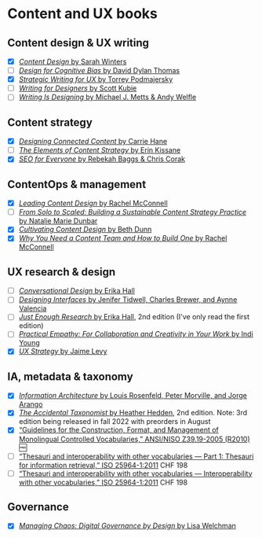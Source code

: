 # Content and UX books

## Content design & UX writing

- [x] [_Content Design_ by Sarah Winters](https://contentdesign.london/store/the-content-design-book/)
- [ ] [_Design for Cognitive Bias_ by David Dylan Thomas](https://abookapart.com/products/design-for-cognitive-bias)
- [x] [_Strategic Writing for UX_ by Torrey Podmajersky](https://www.oreilly.com/library/view/strategic-writing-for/9781492049388/)
- [ ] [_Writing for Designers_ by Scott Kubie](https://abookapart.com/products/writing-for-designers)
- [ ] [_Writing Is Designing_ by Michael J. Metts & Andy Welfle](https://rosenfeldmedia.com/books/writing-is-designing/)

## Content strategy

- [x] [_Designing Connected Content_ by Carrie Hane](https://www.oreilly.com/library/view/designing-connected-content/9780134764061/)
- [ ] [_The Elements of Content Strategy_ by Erin Kissane](https://abookapart.com/products/the-elements-of-content-strategy)
- [x] [_SEO for Everyone_ by Rebekah Baggs & Chris Corak](https://abookapart.com/products/seo-for-everyone)

## ContentOps & management

- [x] [_Leading Content Design_ by Rachel McConnell](https://abookapart.com/products/leading-content-design)
- [ ] [_From Solo to Scaled: Building a Sustainable Content Strategy Practice_ by Natalie Marie Dunbar](https://rosenfeldmedia.com/books/from-solo-to-scaled-building-a-sustainable-content-strategy-practice/details/table-of-contents/)
- [x] [_Cultivating Content Design_ by Beth Dunn](https://abookapart.com/products/cultivating-content-design)
- [x] [_Why You Need a Content Team and How to Build One_ by Rachel McConnell](https://www.amazon.com/Why-need-content-team-build/dp/1720128448)

## UX research & design

- [ ] [_Conversational Design_ by Erika Hall](https://abookapart.com/products/conversational-design)
- [ ] [_Designing Interfaces_ by Jenifer Tidwell, Charles Brewer, and Aynne Valencia](https://www.oreilly.com/library/view/designing-interfaces-3rd/9781492051954/)
- [ ] [_Just Enough Research_ by Erika Hall](https://abookapart.com/products/just-enough-research), 2nd edition (I've only read the first edition) 
- [ ] [_Practical Empathy: For Collaboration and Creativity in Your Work_ by Indi Young](https://rosenfeldmedia.com/books/practical-empathy/details/testimonials/)
- [x] [_UX Strategy_ by Jaime Levy](https://www.oreilly.com/library/view/ux-strategy-2nd/9781492052425/)

## IA, metadata & taxonomy

- [x] [_Information Architecture_ by Louis Rosenfeld, Peter Morville, and Jorge Arango](https://www.oreilly.com/library/view/information-architecture-4th/9781491913529/)
- [x] [_The Accidental Taxonomist_ by Heather Hedden](http://www.hedden-information.com/accidental-taxonomist/), 2nd edition. Note: 3rd edition being released in fall 2022 with preorders in August
- [x] [“Guidelines for the Construction, Format, and Management of Monolingual Controlled Vocabularies,” ANSI/NISO Z39.19-2005 (R2010)](https://www.niso.org/publications/ansiniso-z3919-2005-r2010) 🆓
- [ ] [“Thesauri and interoperability with other vocabularies — Part 1: Thesauri for information retrieval,” ISO 25964-1:2011](https://www.iso.org/standard/53657.html) CHF 198
- [ ] [“Thesauri and interoperability with other vocabularies — Interoperability with other vocabularies,” ISO 25964-1:2011](https://www.iso.org/standard/53657.html) CHF 198

## Governance

- [x] [_Managing Chaos: Digital Governance by Design_ by Lisa Welchman](https://rosenfeldmedia.com/books/managing-chaos/)
